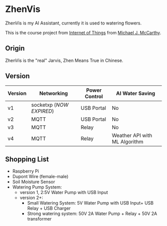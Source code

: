 # ZhenVis

ZhenVis is my AI Assistant, currently it is used to watering flowers.

This is the course project from [Internet of Things](https://www.andrew.cmu.edu/user/mm6/95-733/schedule.html) from [Michael J. McCarthy](https://www.andrew.cmu.edu/user/mm6/).

## Origin
ZhenVis is the "real" Jarvis, Zhen Means True in Chinese. 

## Version
| Version | Networking               | Power Control | AI Water Saving               |
| ------- | ------------------------ | ------------- | ----------------------------- |
| v1      | socketxp (*NOW EXPIRED*) | USB Portal    | No                            |
| v2      | MQTT                     | USB Portal    | No                            |
| v3      | MQTT                     | Relay         | No                            |
| v4      | MQTT                     | Relay         | Weather API with ML Algorithm |



## Shopping List
* Raspberry Pi
* Dupont Wire (female-male)
* Soil Moisture Sensor
* Watering Pump System:
  * version 1, 2:5V Water Pump with USB Input
  * version 2+:
    * Small Watering System: 5V Water Pump with USB Input+ USB Relay + USB Charger
    * Strong watering system: 50V 2A Water Pump + Relay + 50V 2A transformer
